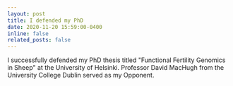 ```yaml
---
layout: post
title: I defended my PhD
date: 2020-11-20 15:59:00-0400
inline: false
related_posts: false
---
```


I successfully defended my PhD thesis titled "Functional Fertility Genomics in Sheep" at the University of Helsinki. Professor David MacHugh from the University College Dublin served as my Opponent. 